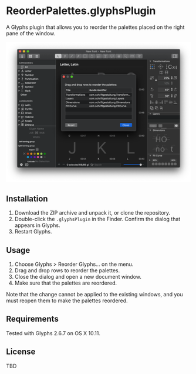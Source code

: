 # ReorderPalettes.glyphsPlugin

A Glyphs plugin that allows you to reorder the palettes placed on the right pane of the window.

![](ReorderPalettes.png)

## Installation

1. Download the ZIP archive and unpack it, or clone the repository.
2. Double-click the `.glyphsPlugin` in the Finder. Confirm the dialog that appears in Glyphs.
3. Restart Glyphs.

## Usage

1. Choose Glyphs > Reorder Glyphs... on the menu.
2. Drag and drop rows to reorder the palettes.
3. Close the dialog and open a new document window.
4. Make sure that the palettes are reordered.

Note that the change cannot be applied to the existing windows, and you must reopen them to make the palettes reordered.

## Requirements

Tested with Glyphs 2.6.7 on OS X 10.11.

## License

TBD
